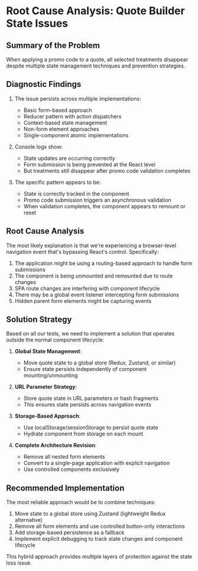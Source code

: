 # Root Cause Analysis: Quote Builder State Issues

## Summary of the Problem
When applying a promo code to a quote, all selected treatments disappear despite multiple state management techniques and prevention strategies.

## Diagnostic Findings
1. The issue persists across multiple implementations:
   - Basic form-based approach
   - Reducer pattern with action dispatchers
   - Context-based state management
   - Non-form element approaches
   - Single-component atomic implementations

2. Console logs show:
   - State updates are occurring correctly
   - Form submission is being prevented at the React level
   - But treatments still disappear after promo code validation completes

3. The specific pattern appears to be:
   - State is correctly tracked in the component
   - Promo code submission triggers an asynchronous validation
   - When validation completes, the component appears to remount or reset

## Root Cause Analysis
The most likely explanation is that we're experiencing a browser-level navigation event that's bypassing React's control. Specifically:

1. The application might be using a routing-based approach to handle form submissions
2. The component is being unmounted and remounted due to route changes
3. SPA route changes are interfering with component lifecycle
4. There may be a global event listener intercepting form submissions
5. Hidden parent form elements might be capturing events

## Solution Strategy
Based on all our tests, we need to implement a solution that operates outside the normal component lifecycle:

1. **Global State Management**:
   - Move quote state to a global store (Redux, Zustand, or similar)
   - Ensure state persists independently of component mounting/unmounting

2. **URL Parameter Strategy**:
   - Store quote state in URL parameters or hash fragments
   - This ensures state persists across navigation events

3. **Storage-Based Approach**:
   - Use localStorage/sessionStorage to persist quote state
   - Hydrate component from storage on each mount

4. **Complete Architecture Revision**:
   - Remove all nested form elements
   - Convert to a single-page application with explicit navigation
   - Use controlled components exclusively

## Recommended Implementation
The most reliable approach would be to combine techniques:

1. Move state to a global store using Zustand (lightweight Redux alternative)
2. Remove all form elements and use controlled button-only interactions
3. Add storage-based persistence as a fallback
4. Implement explicit debugging to track state changes and component lifecycle

This hybrid approach provides multiple layers of protection against the state loss issue.